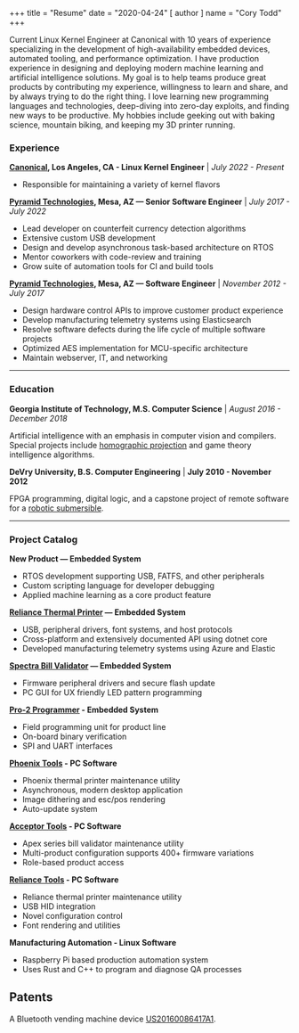 +++
title = "Resume"
date = "2020-04-24"
[ author ]
  name = "Cory Todd"
+++

Current Linux Kernel Engineer at Canonical with 10 years of experience specializing
in the development of high-availability embedded devices, automated tooling, and performance optimization.
I have production experience in designing and deploying modern machine learning and artificial intelligence solutions.
My goal is to help teams produce great products by contributing my experience, willingness to learn and share, and by always trying
to do the right thing. I love learning new programming languages and technologies, deep-diving into zero-day exploits,
and finding new ways to be productive. My hobbies include geeking out with baking science, mountain biking, and keeping my 3D printer running.

### Experience
**[Canonical](https://canonical.com/), Los Angeles, CA - Linux Kernel Engineer** |
_July 2022 - Present_

* Responsible for maintaining a variety of kernel flavors

**[Pyramid Technologies](https://pyramidacceptors.com/), Mesa, AZ — Senior Software Engineer** |
_July 2017  - July 2022_

* Lead developer on counterfeit currency detection algorithms
* Extensive custom USB development
* Design and develop asynchronous task-based architecture on RTOS
* Mentor coworkers with code-review and training
* Grow suite of automation tools for CI and build tools

**[Pyramid Technologies](https://pyramidacceptors.com/), Mesa, AZ — Software Engineer** |
_November 2012 - July 2017_

* Design hardware control APIs to improve customer product experience
* Develop manufacturing telemetry systems using Elasticsearch
* Resolve software defects during the life cycle of multiple software projects
* Optimized AES implementation for MCU-specific architecture
* Maintain webserver, IT, and networking

---

### Education
**Georgia Institute of Technology, M.S. Computer Science** |
_August 2016 - December 2018_

Artificial intelligence with an emphasis in computer vision and compilers. Special projects include [homographic projection](https://youtu.be/wEEScOgrnF4) and game theory intelligence algorithms.

**DeVry University, B.S. Computer Engineering** |
__July 2010 - November 2012__

FPGA programming, digital logic, and a capstone project of remote software for a [robotic submersible](https://youtu.be/goIeiu8M6DA).

---

### Project Catalog

**New Product — Embedded System**
* RTOS development supporting USB, FATFS, and other peripherals
* Custom scripting language for developer debugging
* Applied machine learning as a core product feature

**[Reliance Thermal Printer](https://pyramidacceptors.com/products/reliance-thermal-printer) — Embedded System**
* USB, peripheral drivers, font systems, and host protocols
* Cross-platform and extensively documented API using dotnet core
* Developed manufacturing telemetry systems using Azure and Elastic

**[Spectra Bill Validator](https://pyramidacceptors.com/products/spectra-series) — Embedded System**
* Firmware peripheral drivers and secure flash update
* PC GUI for UX friendly LED pattern programming

**[Pro-2 Programmer](https://pyramidacceptors.com/products/pro-2) - Embedded System**
* Field programming unit for product line
* On-board binary verification
* SPI and UART interfaces

**[Phoenix Tools](https://pyramidacceptors.com/app/phoenix-tools) - PC Software**
* Phoenix thermal printer maintenance utility
* Asynchronous, modern desktop application
* Image dithering and esc/pos rendering
* Auto-update system

**[Acceptor Tools](https://pyramidacceptors.com/app/pyramid-acceptor-tools) - PC Software**
* Apex series bill validator maintenance utility
* Multi-product configuration supports 400+ firmware variations
* Role-based product access

**[Reliance Tools](https://pyramidacceptors.com/app/reliance-tools/) - PC Software**
* Reliance thermal printer maintenance utility
* USB HID integration
* Novel configuration control
* Font rendering and utilities

**Manufacturing Automation - Linux Software**
* Raspberry Pi based production automation system
* Uses Rust and C++ to program and diagnose QA processes

## Patents
A Bluetooth vending machine device [US20160086417A1](https://patents.google.com/patent/US20160086417A1/en).